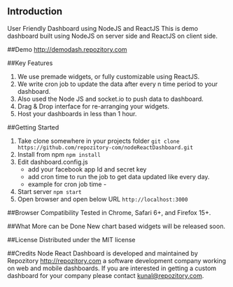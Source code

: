 ## Introduction
User Friendly Dashboard using NodeJS and ReactJS
This is demo dashboard built using NodeJS on server side and ReactJS on client side. 


##Demo
<http://demodash.repozitory.com>


##Key Features

1. We use premade widgets, or fully customizable using ReactJS.
2. We write cron job to update the data after every n time period to your dashboard.
3. Also used the Node JS and socket.io to push data to dashboard.
4. Drag & Drop interface for re-arranging your widgets.
5. Host your dashboards in less than 1 hour.


##Getting Started
1. Take clone somewhere in your projects folder
 ```git clone https://github.com/repozitory-com/nodeReactDashboard.git```
2. Install from npm
```npm install```
2. Edit dashboard.config.js 
	- add your facebook app Id and secret key
	- add cron time to run the job to get data updated like every day.
	- example for cron job time -  
3. Start server
```npm start```
4. Open browser and open below URL
```http://localhost:3000```


##Browser Compatibility
Tested in Chrome, Safari 6+, and Firefox 15+.


##What More can be Done
New chart based widgets will be released soon.


##License
Distributed under the MIT license


##Credits
Node React Dashboard is developed and maintained by Repozitory <http://repozitory.com> a software development company working on web and mobile dashboards. If you are interested in getting a custom dashboard for your company please contact kunal@repozitory.com.